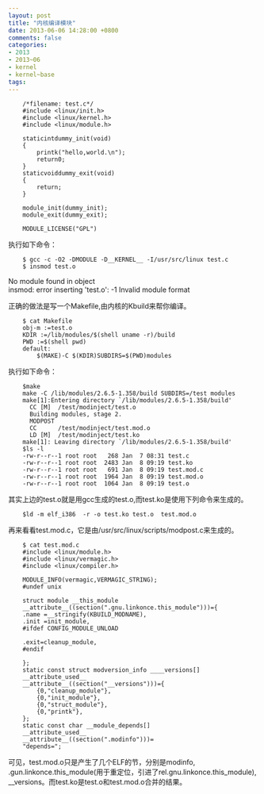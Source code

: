 ```yaml
---
layout: post
title: "内核编译模块"
date: 2013-06-06 14:28:00 +0800
comments: false
categories:
- 2013
- 2013~06
- kernel
- kernel~base
tags:
---
```

```
	/*filename: test.c*/
	#include <linux/init.h>
	#include <linux/kernel.h>
	#include <linux/module.h>

	staticintdummy_init(void)
	{
	    printk("hello,world.\n");
	    return0;
	}
	staticvoiddummy_exit(void)
	{
	    return;
	}

	module_init(dummy_init);
	module_exit(dummy_exit);

	MODULE_LICENSE("GPL")
```
执行如下命令：
```
	$ gcc -c -O2 -DMODULE -D__KERNEL__ -I/usr/src/linux test.c
	$ insmod test.o
```
No module found in object  
insmod: error inserting 'test.o': -1 Invalid module format  

正确的做法是写一个Makefile,由内核的Kbuild来帮你编译。  
```
	$ cat Makefile
	obj-m :=test.o
	KDIR :=/lib/modules/$(shell uname -r)/build
	PWD :=$(shell pwd)
	default:
	    $(MAKE)-C $(KDIR)SUBDIRS=$(PWD)modules
```
执行如下命令：
```
	$make
	make -C /lib/modules/2.6.5-1.358/build SUBDIRS=/test modules
	make[1]:Entering directory `/lib/modules/2.6.5-1.358/build'
	  CC [M]  /test/modinject/test.o
	  Building modules, stage 2.
	  MODPOST
	  CC      /test/modinject/test.mod.o
	  LD [M]  /test/modinject/test.ko
	make[1]: Leaving directory `/lib/modules/2.6.5-1.358/build'
	$ls -l
	-rw-r--r--1 root root   268 Jan  7 08:31 test.c
	-rw-r--r--1 root root  2483 Jan  8 09:19 test.ko
	-rw-r--r--1 root root   691 Jan  8 09:19 test.mod.c
	-rw-r--r--1 root root  1964 Jan  8 09:19 test.mod.o
	-rw-r--r--1 root root  1064 Jan  8 09:19 test.o
```
其实上边的test.o就是用gcc生成的test.o,而test.ko是使用下列命令来生成的。
```
	$ld -m elf_i386  -r -o test.ko test.o  test.mod.o
```

再来看看test.mod.c，它是由/usr/src/linux/scripts/modpost.c来生成的。
```
	$ cat test.mod.c
	#include <linux/module.h>
	#include <linux/vermagic.h>
	#include <linux/compiler.h>

	MODULE_INFO(vermagic,VERMAGIC_STRING);
	#undef unix

	struct module __this_module
	__attribute__((section(".gnu.linkonce.this_module")))={
	.name =__stringify(KBUILD_MODNAME),
	.init =init_module,
	#ifdef CONFIG_MODULE_UNLOAD

	.exit=cleanup_module,
	#endif

	};
	static const struct modversion_info ____versions[]
	__attribute_used__
	__attribute__((section("__versions")))={
		{0,"cleanup_module"},
		{0,"init_module"},
		{0,"struct_module"},
		{0,"printk"},
	};
	static const char __module_depends[]
	__attribute_used__
	__attribute__((section(".modinfo")))=
	"depends=";
```
可见，test.mod.o只是产生了几个ELF的节，分别是modinfo,  .gun.linkonce.this_module(用于重定位，引进了rel.gnu.linkonce.this_module),  __versions。而test.ko是test.o和test.mod.o合并的结果。

